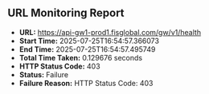## URL Monitoring Report

- **URL:** https://api-gw1-prod1.fisglobal.com/gw/v1/health
- **Start Time:** 2025-07-25T16:54:57.366073
- **End Time:** 2025-07-25T16:54:57.495749
- **Total Time Taken:** 0.129676 seconds
- **HTTP Status Code:** 403
- **Status:** Failure
- **Failure Reason:** HTTP Status Code: 403
